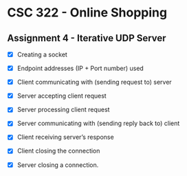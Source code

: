 # CSC 322 - Online Shopping

## Assignment 4 - Iterative UDP Server

- [x] Creating a socket
- [x] Endpoint addresses (IP + Port number) used
- [x] Client communicating with (sending request to) server
- [x] Server accepting client request 
- [x] Server processing client request
- [x] Server communicating with (sending reply back to) client
- [x] Client receiving server’s  response 
- [x] Client closing the connection 
- [x] Server closing a connection.

